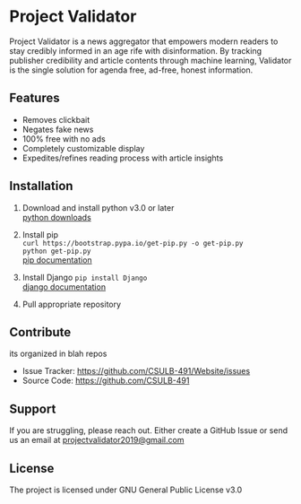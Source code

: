Project Validator
=================

Project Validator is a news aggregator that empowers modern readers to stay credibly informed in an age rife with disinformation. By tracking publisher credibility and article contents through machine learning, Validator is the single solution for agenda free, ad-free, honest information.


Features
--------

- Removes clickbait 
- Negates fake news
- 100% free with no ads
- Completely customizable display
- Expedites/refines reading process with article insights


Installation
------------
   
 1. Download and install python v3.0 or later  
        [python downloads](https://www.python.org/downloads/)

 2. Install pip  
        `curl https://bootstrap.pypa.io/get-pip.py -o get-pip.py`  
        `python get-pip.py`  
        [pip documentation](https://pip.pypa.io/en/stable/installing/)

 3. Install Django
        `pip install Django`  
        [django documentation](https://docs.djangoproject.com/en/2.2/topics/install/)

 4. Pull appropriate repository


Contribute
----------

its organized in blah repos
- Issue Tracker: https://github.com/CSULB-491/Website/issues
- Source Code: https://github.com/CSULB-491

Support
-------

If you are struggling, please reach out.
Either create a GitHub Issue or send us an email at projectvalidator2019@gmail.com

License
-------

The project is licensed under GNU General Public License v3.0
